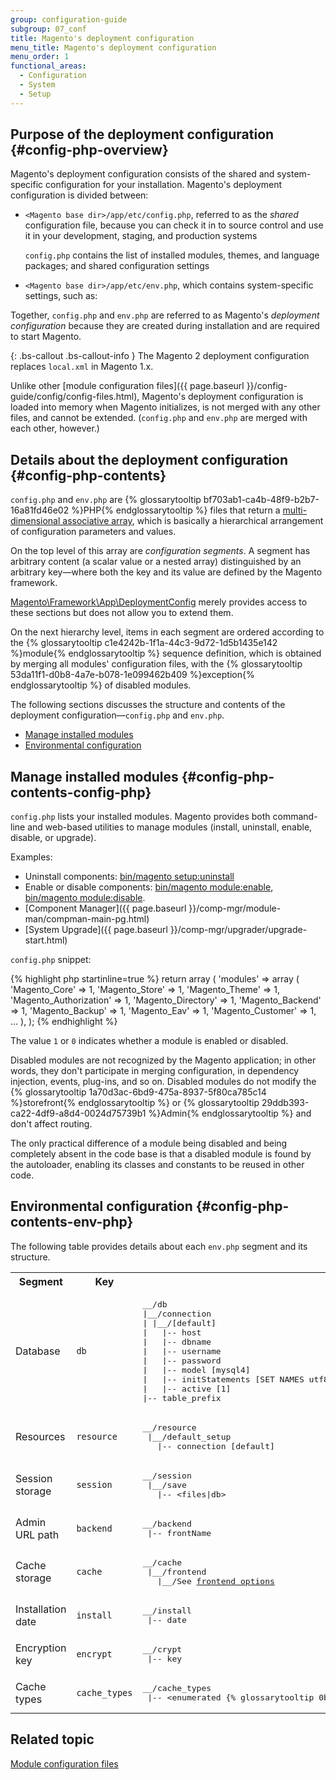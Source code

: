 ```yaml
---
group: configuration-guide
subgroup: 07_conf
title: Magento's deployment configuration
menu_title: Magento's deployment configuration
menu_order: 1
functional_areas:
  - Configuration
  - System
  - Setup
---
```


## Purpose of the deployment configuration {#config-php-overview}

Magento's deployment configuration consists of the shared and system-specific configuration for your installation. Magento's deployment configuration is divided between:

*	`<Magento base dir>/app/etc/config.php`, referred to as the _shared_ configuration file, because you can check it in to source control and use it in your development, staging, and production systems

	`config.php` contains the list of installed modules, themes, and language packages; and shared configuration settings
*	`<Magento base dir>/app/etc/env.php`, which contains system-specific settings, such as:

Together, `config.php` and `env.php` are referred to as Magento's _deployment configuration_ because they are created during installation and are required to start Magento.

{: .bs-callout .bs-callout-info }
The Magento 2 deployment configuration replaces `local.xml` in Magento 1.x.

Unlike other [module configuration files]({{ page.baseurl }}/config-guide/config/config-files.html), Magento's deployment configuration is loaded into memory when Magento initializes, is not merged with any other files, and cannot be extended. (`config.php` and `env.php` are merged with each other, however.)

## Details about the deployment configuration {#config-php-contents}
`config.php` and `env.php` are {% glossarytooltip bf703ab1-ca4b-48f9-b2b7-16a81fd46e02 %}PHP{% endglossarytooltip %} files that return a <a href="http://www.w3schools.com/php/php_arrays.asp" target="_blank">multi-dimensional associative array</a>, which is basically a hierarchical arrangement of configuration parameters and values.

On the top level of this array are *configuration segments*. A segment has arbitrary content (a scalar value or a nested array) distinguished by an arbitrary key&mdash;where both the key and its value are defined by the Magento framework.

<a href="{{ site.mage2000url }}lib/internal/Magento/Framework/App/DeploymentConfig.php" target="_blank">Magento\Framework\App\DeploymentConfig</a> merely provides access to these sections but does not allow you to extend them.

On the next hierarchy level, items in each segment are ordered according to the {% glossarytooltip c1e4242b-1f1a-44c3-9d72-1d5b1435e142 %}module{% endglossarytooltip %} sequence definition, which is obtained by merging all modules' configuration files, with the {% glossarytooltip 53da11f1-d0b8-4a7e-b078-1e099462b409 %}exception{% endglossarytooltip %} of disabled modules.

The following sections discusses the structure and contents of the deployment configuration&mdash;`config.php` and `env.php`.

* <a href="#config-php-contents-config-php">Manage installed modules</a>
* <a href="#config-php-contents-env-php">Environmental configuration</a>

## Manage installed modules {#config-php-contents-config-php}
`config.php` lists your installed modules. Magento provides both command-line and web-based utilities to manage modules (install, uninstall, enable, disable, or upgrade).

Examples:

* Uninstall components: <a href="{{ page.baseurl }}/install-gde/install/cli/install-cli-uninstall.html">bin/magento setup:uninstall</a>
* Enable or disable components: <a href="{{ page.baseurl }}/install-gde/install/cli/install-cli-subcommands-enable.html#instgde-cli-subcommands-enable-disable">bin/magento module:enable</a>, <a href="{{ page.baseurl }}/install-gde/install/cli/install-cli-subcommands-enable.html#instgde-cli-subcommands-enable-disable">bin/magento module:disable</a>.
* [Component Manager]({{ page.baseurl }}/comp-mgr/module-man/compman-main-pg.html)
* [System Upgrade]({{ page.baseurl }}/comp-mgr/upgrader/upgrade-start.html)

`config.php` snippet:

{% highlight php startinline=true %}
return array (
  'modules' =>
  array (
    'Magento_Core' => 1,
    'Magento_Store' => 1,
    'Magento_Theme' => 1,
    'Magento_Authorization' => 1,
    'Magento_Directory' => 1,
    'Magento_Backend' => 1,
    'Magento_Backup' => 1,
    'Magento_Eav' => 1,
    'Magento_Customer' => 1,
...
  ),
);
{% endhighlight %}

The value `1` or `0` indicates whether a module is enabled or disabled.

Disabled modules are not recognized by the Magento application; in other words, they don't participate in merging configuration, in dependency injection, events, plug-ins, and so on. Disabled modules do not modify the {% glossarytooltip 1a70d3ac-6bd9-475a-8937-5f80ca785c14 %}storefront{% endglossarytooltip %} or {% glossarytooltip 29ddb393-ca22-4df9-a8d4-0024d75739b1 %}Admin{% endglossarytooltip %} and don't affect routing.

The only practical difference of a module being disabled and being completely absent in the code base is that a disabled module is found by the autoloader, enabling its classes and constants to be reused in other code.

## Environmental configuration {#config-php-contents-env-php}

The following table provides details about each `env.php` segment and its structure.

<table>
  <tbody>
    <tr>
      <th>Segment</th>
      <th>Key</th>
      <th>Structure</th>
    </tr>
    <tr>
      <td>Database</td>
      <td><code>db</code></td>
      <td><pre>__/db
|__/connection
| |__/[default]
|   |-- host
|   |-- dbname
|   |-- username
|   |-- password
|   |-- model [mysql4]
|   |-- initStatements [SET NAMES utf8;]
|   |-- active [1]
|-- table_prefix</pre></td>
    </tr>
    <tr>
      <td>Resources</td>
      <td><code>resource</code></td>
      <td><pre>__/resource
 |__/default_setup
   |-- connection [default]</pre></td>
    </tr>
    <tr>
      <td>Session storage</td>
      <td><code>session</code></td>
      <td><pre>__/session
 |__/save
   |-- &lt;files|db></pre></td>
    </tr>
    <tr>
      <td>Admin URL path</td>
      <td><code>backend</code></td>
      <td><pre>__/backend
 |-- frontName</pre></td>
    </tr>
    <tr>
      <td>Cache storage</td>
      <td><code>cache</code></td>
      <td><pre>__/cache
 |__/frontend
   |__/See <a href="{{ page.baseurl }}/config-guide/cache/cache-types.html">frontend options</a></pre></td>
    </tr>
    <tr>
      <td>Installation date</td>
      <td><code>install</code></td>
      <td><pre>__/install
 |-- date</pre></td>
    </tr>
    <tr>
      <td>Encryption key</td>
      <td><code>encrypt</code></td>
      <td><pre>__/crypt
 |-- key</pre></td>
    </tr>
    <tr>
      <td>Cache types</td>
      <td><code>cache_types</code></td>
      <td><pre>__/cache_types
 |-- &lt;enumerated {% glossarytooltip 0bc9c8bc-de1a-4a06-9c99-a89a29c30645 %}cache{% endglossarytooltip %} types></pre></td>
    </tr>
  </tbody>
</table>

## Related topic

<a href="{{ page.baseurl }}/config-guide/config/config-files.html">Module configuration files</a>
